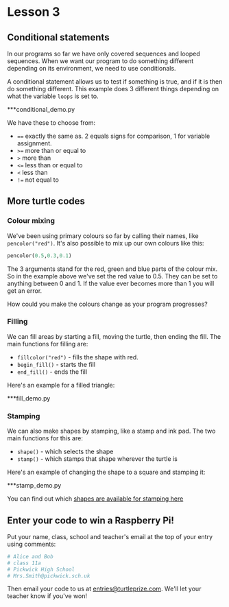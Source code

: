 # Lesson 3

## Conditional statements

In our programs so far we have only covered sequences and looped sequences. When we want our program to do something different depending on its environment, we need to use conditionals.

A conditional statement allows us to test if something is true, and if it is then do something different. This example does 3 different things depending on what the variable `loops` is set to.

***conditional_demo.py

We have these to choose from:

* `==` exactly the same as. 2 equals signs for comparison, 1 for variable assignment.
* `>=` more than or equal to
* `>` more than
* `<=` less than or equal to
* `<` less than
* `!=` not equal to

## More turtle codes

### Colour mixing

We've been using primary colours so far by calling their names, like `pencolor("red")`. It's also possible to mix up our own colours like this:

~~~ python
pencolor(0.5,0.3,0.1)
~~~

The 3 arguments stand for the red, green and blue parts of the colour mix. So in the example above we've set the red value to 0.5. They can be set to anything between 0 and 1. If the value ever becomes more than 1 you will get an error.

How could you make the colours change as your program progresses?

### Filling

We can fill areas by starting a fill, moving the turtle, then ending the fill. The main functions for filling are:


* `fillcolor("red")` - fills the shape with red.
* `begin_fill()` - starts the fill
* `end_fill()` - ends the fill

Here's an example for a filled triangle:

***fill_demo.py

### Stamping

We can also make shapes by stamping, like a stamp and ink pad. The two main functions for this are:

* `shape()` - which selects the shape
* `stamp()` - which stamps that shape wherever the turtle is

Here's an example of changing the shape to a square and stamping it:

***stamp_demo.py

You can find out which [shapes are available for stamping here](http://docs.Python.org/2/library/turtle.html#turtle.shape)

## Enter your code to win a Raspberry Pi!

Put your name, class, school and teacher's email at the top of your entry using comments:

~~~ python
# Alice and Bob
# class 11a
# Pickwick High School
# Mrs.Smith@pickwick.sch.uk
~~~

Then email your code to us at [entries@turtleprize.com](email:entries@turtleprize.com).
We'll let your teacher know if you've won!

